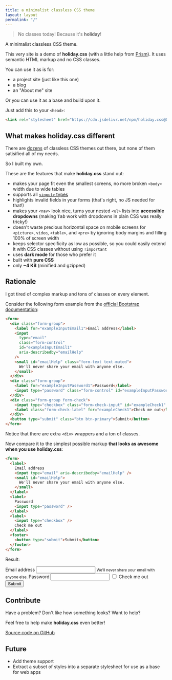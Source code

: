 ```yaml
---
title: a minimalist classless CSS theme
layout: layout
permalink: "/"
---
```


> No classes today! Because it's **holiday**!

A minimalist classless CSS theme.

This very site is a demo of **holiday.css** (with a little help from
[Prism](https://prismjs.com/)). It uses semantic HTML markup and no CSS classes.

You can use it as is for:

- a project site (just like this one)
- a blog
- an "About me" site

Or you can use it as a base and build upon it.

Just add this to your `<head>`:

```html
<link rel="stylesheet" href="https://cdn.jsdelivr.net/npm/holiday.css@0.9.10" />
```

## What makes holiday.css different

There are [dozens](https://dohliam.github.io/dropin-minimal-css/) of classless
CSS themes out there, but none of them satisified all of my needs.

So I built my own.

These are the features that make **holiday.css** stand out:

- makes your page fit even the smallest screens, no more broken `<body>` width
  due to wide tables
- supports all
  [`<input>` types](https://developer.mozilla.org/en-US/docs/Web/HTML/Element/input#%3Cinput%3E_types)
- highlights invalid fields in your forms (that's right, no JS needed for that!)
- makes your `<nav>` look nice, turns your nested `<ul>` lists into **accessible
  dropdowns** (making <kbd>Tab</kbd> work with dropdowns in plain CSS was really
  tricky!)
- doesn't waste precious horizontal space on mobile screens for `<picture>`,
  `video`, `<table>`, and `<pre>` by ignoring body margins and filling 100% of
  screen width
- keeps selector specificity as low as possible, so you could easily extend it
  with CSS classes without using `!important`
- uses **dark mode** for those who prefer it
- built with **pure CSS**
- only **~4 KB** (minified and gzipped)

## Rationale

I got tired of complex markup and tons of classes on every element.

Consider the following form example from the
[official Bootstrap documentation](https://getbootstrap.com/docs/4.5/components/forms/#overview):

```html
<form>
  <div class="form-group">
    <label for="exampleInputEmail1">Email address</label>
    <input
      type="email"
      class="form-control"
      id="exampleInputEmail1"
      aria-describedby="emailHelp"
    />
    <small id="emailHelp" class="form-text text-muted">
      We'll never share your email with anyone else.
    </small>
  </div>
  <div class="form-group">
    <label for="exampleInputPassword1">Password</label>
    <input type="password" class="form-control" id="exampleInputPassword1" />
  </div>
  <div class="form-group form-check">
    <input type="checkbox" class="form-check-input" id="exampleCheck1" />
    <label class="form-check-label" for="exampleCheck1">Check me out</label>
  </div>
  <button type="submit" class="btn btn-primary">Submit</button>
</form>
```

Notice that there are extra `<div>` wrappers and a ton of classes.

Now compare it to the simplest possible markup **that looks as awesome when you
use holiday.css**:

```html
<form>
  <label>
    Email address
    <input type="email" aria-describedby="emailHelp" />
    <small id="emailHelp">
      We'll never share your email with anyone else.
    </small>
  </label>
  <label>
    Password
    <input type="password" />
  </label>
  <label>
    <input type="checkbox" />
    Check me out
  </label>
  <footer>
    <button type="submit">Submit</button>
  </footer>
</form>
```

Result:

<form>
  <label>
    Email address
    <input type="email" aria-describedby="emailHelp" />
    <small id="emailHelp">
      We'll never share your email with anyone else.
    </small>
  </label>
  <label>
    Password
    <input type="password" />
  </label>
  <label>
    <input type="checkbox" />
    Check me out
  </label>
  <footer>
    <button type="submit">Submit</button>
  </footer>
</form>

## Contribute

Have a problem? Don't like how something looks? Want to help?

Feel free to help make **holiday.css** even better!

[Source code on GitHub](https://github.com/EvgenyOrekhov/holiday.css)

## Future

- Add theme support
- Extract a subset of styles into a separate stylesheet for use as a base for
  web apps
